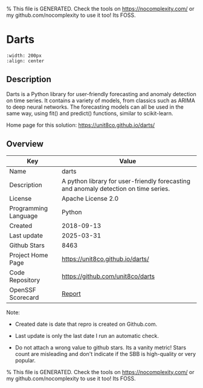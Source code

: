 
% This file is GENERATED. Check the tools on https://nocomplexity.com/ or my github.com/nocomplexity to use it too! Its FOSS. 

# Darts


```{image} https://github.com/unit8co/darts/raw/master/static/images/darts-logo-trim.png 
:width: 200px 
:align: center 
```

## Description 

Darts is a Python library for user-friendly forecasting and anomaly detection on time series. It contains a variety of models, from classics such as ARIMA to deep neural networks. The forecasting models can all be used in the same way, using fit() and predict() functions, similar to scikit-learn. 

Home page for this solution: https://unit8co.github.io/darts/ 

## Overview 

| Key | Value |
| --- | --- |
| Name | darts |
| Description | A python library for user-friendly forecasting and anomaly detection on time series. |
| License | Apache License 2.0 |
| Programming Language | Python |
| Created | 2018-09-13 |
| Last update | 2025-03-31 |
| Github Stars | 8463 |
| Project Home Page | https://unit8co.github.io/darts/ |
| Code Repository | https://github.com/unit8co/darts |
| OpenSSF Scorecard | [Report](https://securityscorecards.dev/viewer/?uri=github.com/unit8co/darts) |

Note:
 - Created date is date that repro is created on Github.com. 

- Last update is only the last date I run an automatic check. 

- Do not attach a wrong value to github stars. Its a vanity metric! Stars count are misleading and 
don't indicate if the SBB is high-quality or very popular.

% This file is GENERATED. Check the tools on https://nocomplexity.com/ or my github.com/nocomplexity to use it too! Its FOSS. 


